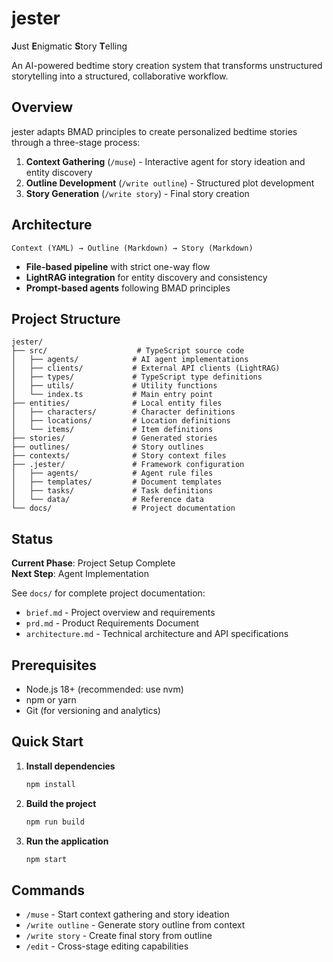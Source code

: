 # jester

**J**ust **E**nigmatic **S**tory **T**elling

An AI-powered bedtime story creation system that transforms unstructured storytelling into a structured, collaborative workflow.

## Overview

jester adapts BMAD principles to create personalized bedtime stories through a three-stage process:

1. **Context Gathering** (`/muse`) - Interactive agent for story ideation and entity discovery
2. **Outline Development** (`/write outline`) - Structured plot development
3. **Story Generation** (`/write story`) - Final story creation

## Architecture

```
Context (YAML) → Outline (Markdown) → Story (Markdown)
```

- **File-based pipeline** with strict one-way flow
- **LightRAG integration** for entity discovery and consistency
- **Prompt-based agents** following BMAD principles

## Project Structure

```
jester/
├── src/                    # TypeScript source code
│   ├── agents/            # AI agent implementations
│   ├── clients/           # External API clients (LightRAG)
│   ├── types/             # TypeScript type definitions
│   ├── utils/             # Utility functions
│   └── index.ts           # Main entry point
├── entities/              # Local entity files
│   ├── characters/        # Character definitions
│   ├── locations/         # Location definitions
│   └── items/             # Item definitions
├── stories/               # Generated stories
├── outlines/              # Story outlines
├── contexts/              # Story context files
├── .jester/               # Framework configuration
│   ├── agents/            # Agent rule files
│   ├── templates/         # Document templates
│   ├── tasks/             # Task definitions
│   └── data/              # Reference data
└── docs/                  # Project documentation
```

## Status

**Current Phase**: Project Setup Complete  
**Next Step**: Agent Implementation

See `docs/` for complete project documentation:
- `brief.md` - Project overview and requirements
- `prd.md` - Product Requirements Document
- `architecture.md` - Technical architecture and API specifications

## Prerequisites

- Node.js 18+ (recommended: use nvm)
- npm or yarn
- Git (for versioning and analytics)

## Quick Start

1. **Install dependencies**
   ```bash
   npm install
   ```

2. **Build the project**
   ```bash
   npm run build
   ```

3. **Run the application**
   ```bash
   npm start
   ```

## Commands

- `/muse` - Start context gathering and story ideation
- `/write outline` - Generate story outline from context
- `/write story` - Create final story from outline
- `/edit` - Cross-stage editing capabilities
